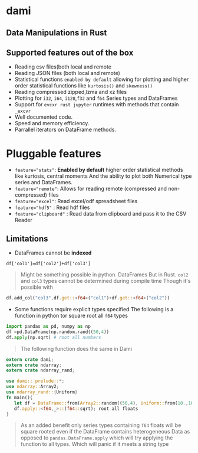 # dami 
## Data Manipulations in Rust
## Supported features out of the box
* Reading csv files(both local and remote
* Reading JSON files (both local and remote)
* Statistical functions `enabled by default` allowing for plotting and higher order statistical functions
like `kurtosis()` and `skewness()`
* Reading compressed zipped,lzma and xz files
* Plotting for `i32`, `i64`, `i128`,`f32` and `f64` Series types and DataFrames
* Support for `evcxr rust jupyter` runtimes with methods that contain `_excvr` 
* Well documented code.
* Speed and memory efficiency.
* Parrallel iterators on DataFrame methods.

 # Pluggable features
* `feature="stats"`: **Enabled by default** higher order statistical methods like kurtosis, central moments
And the ability to plot both Numerical type series and DataFrames.
* `feature="remote"`: Allows for reading remote (compressed and non-compressed) files 
* `feature="excel"`: Read excel/odf spreadsheet files
* `feature="hdf5"` : Read hdf files 
* `feature="clipboard"` : Read data from clipboard and pass it to the CSV Reader
## Limitations 
* DataFrames cannot be **indexed**
```python3
df['col1']=df['col2']+df['col3']
```

> Might be something possible in python. DataFrames
But in Rust. `col2` and `col3` types cannot be determined during compile time
Though it's possible with 
```rust
df.add_col("col3",df.get::<f64>("col1")+df.get::<f64>("col2"))
```
* Some functions require explicit types specified
The following is a function in python tor square root all `f64` types
```python
import pandas as pd, numpy as np
df =pd.DataFrame(np.random.rand((50,4))
df.apply(np.sqrt) # root all numbers
```
> The following function does the same in Dami

```rust
extern crate dami;
extern crate ndarray;
extern crate ndarray_rand;

use dami:: prelude::*;
use ndarray::Array2;
use ndarray_rand::{Uniform}
fn main(){
   let df = DataFrame::from(Array2::random((50,4), Uniform::from(10.,100.));
   df.apply::<f64,_>::(f64::sqrt); root all floats
}
```
> As an added benefit only series types  containing `f64` floats 
will be square rooted even if the DataFrame contains heterogeneous Data as opposed to `pandas.DataFrame.apply`
which will try applying the function to all types. Which will panic if it meets a string type
